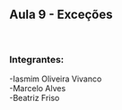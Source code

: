 ## Aula 9 - Exceções

</br>

### Integrantes:
-Iasmim Oliveira Vivanco
<br>
-Marcelo Alves
<br>
-Beatriz Friso

